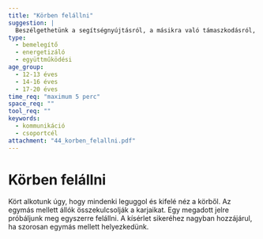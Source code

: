 ```yaml
---
title: "Körben felállni"
suggestion: | 
  Beszélgethetünk a segítségnyújtásról, a másikra való támaszkodásról, az érintésről.
type:
  - bemelegítő
  - energetizáló
  - együttműködési
age_group:
  - 12-13 éves
  - 14-16 éves
  - 17-20 éves
time_req: "maximum 5 perc"
space_req: ""
tool_req: ""
keywords: 
  - kommunikáció
  - csoportcél
attachment: "44_korben_felallni.pdf"
---
```


# Körben felállni

 Kört alkotunk úgy, hogy mindenki leguggol és kifelé néz a körből. Az egymás mellett állók összekulcsolják a karjaikat. Egy megadott jelre próbáljunk meg egyszerre felállni. A kísérlet sikeréhez nagyban hozzájárul, ha szorosan egymás mellett helyezkedünk.  
  
